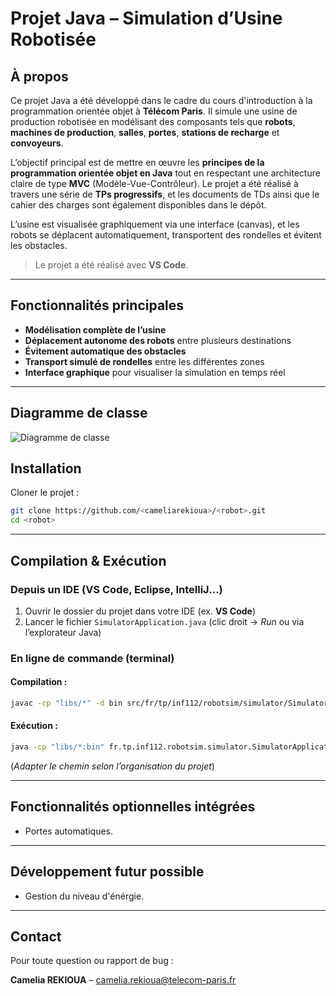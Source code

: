 # Projet Java – Simulation d’Usine Robotisée

## À propos

Ce projet Java a été développé dans le cadre du cours d'introduction à la programmation orientée objet à **Télécom Paris**. Il simule une usine de production robotisée en modélisant des composants tels que **robots**, **machines de production**, **salles**, **portes**, **stations de recharge** et **convoyeurs**.

L’objectif principal est de mettre en œuvre les **principes de la programmation orientée objet en Java** tout en respectant une architecture claire de type **MVC** (Modèle-Vue-Contrôleur). Le projet a été réalisé à travers une série de **TPs progressifs**, et les documents de TDs ainsi que le cahier des charges sont également disponibles dans le dépôt.

L’usine est visualisée graphiquement via une interface (canvas), et les robots se déplacent automatiquement, transportent des rondelles et évitent les obstacles.

> Le projet a été réalisé avec **VS Code**.

---

## Fonctionnalités principales

- **Modélisation complète de l’usine** 
- **Déplacement autonome des robots** entre plusieurs destinations
- **Évitement automatique des obstacles**
- **Transport simulé de rondelles** entre les différentes zones
- **Interface graphique** pour visualiser la simulation en temps réel

---
## Diagramme de classe
![Diagramme de classe](src/diagramme.png)

## Installation

Cloner le projet :

```bash
git clone https://github.com/<cameliarekioua>/<robot>.git
cd <robot>
```

---

## Compilation & Exécution

### Depuis un IDE (VS Code, Eclipse, IntelliJ…)

1. Ouvrir le dossier du projet dans votre IDE (ex. **VS Code**)
2. Lancer le fichier `SimulatorApplication.java` (clic droit → *Run* ou via l’explorateur Java)

### En ligne de commande (terminal)

#### Compilation :

```bash
javac -cp "libs/*" -d bin src/fr/tp/inf112/robotsim/simulator/SimulatorApplication.java
```

#### Exécution :

```bash
java -cp "libs/*:bin" fr.tp.inf112.robotsim.simulator.SimulatorApplication
```

(*Adapter le chemin selon l’organisation du projet*)

---

## Fonctionnalités optionnelles intégrées

- Portes automatiques.

---

## Développement futur possible

- Gestion du niveau d'énérgie.

---


## Contact

Pour toute question ou rapport de bug :

**Camelia REKIOUA** – [camelia.rekioua@telecom-paris.fr](mailto:camelia.rekioua@telecom-paris.fr)
